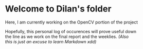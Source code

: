 # Welcome to Dilan's folder

Here, I am currently working on the OpenCV portion of the project

Hopefully, this personal log of occurences will prove useful down  
the line as we work on the final report and the weeklies. *(Also  
this is just an excuse to learn Markdown xdd)*  
